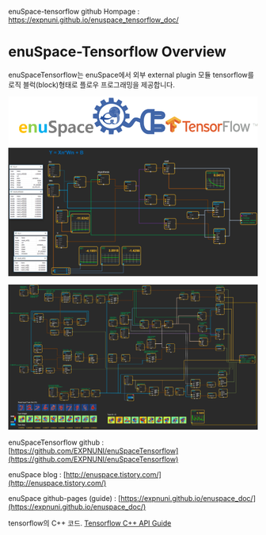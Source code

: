 enuSpace-tensorflow github Hompage : https://expnuni.github.io/enuspace_tensorflow_doc/

# enuSpace-Tensorflow Overview

enuSpaceTensorflow는 enuSpace에서 외부 external plugin 모듈 tensorflow를 로직 블럭\(block\)형태로 플로우 프로그래밍을 제공합니다.

![](./assets/enuSpaceTensorflow_plugin.png)![](./assets/enuspace_tensorflow_runtime.png)

![](./assets/enuspace-tensorflow-mnist-train.png)

enuSpaceTensorflow github : [https://github.com/EXPNUNI/enuSpaceTensorflow](https://github.com/EXPNUNI/enuSpaceTensorflow)

enuSpace blog : [http://enuspace.tistory.com/](http://enuspace.tistory.com/)

enuSpace github-pages \(guide\) : [https://expnuni.github.io/enuspace_doc/](https://expnuni.github.io/enuspace_doc/)

tensorflow의 C++ 코드. [Tensorflow C++ API Guide](https://www.tensorflow.org/api_guides/cc/guide)
